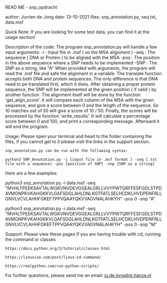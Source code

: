 READ ME - snp_opdracht

author: Jurrien de Jong
date: 13-10-2021
files: snp_annotation.py, seq.txt, data.msf

Quick Note:
	If you are looking for some test data, you can find it at the usage section!

Description of the code:
	The program snp_annotation.py will handle a few input arguments:
    -i : Input file in .msf ( so the MSA alignment )
    -seq : The sequence ( DNA or Protein ) to be aligned with the MSA
    -pos : The position in the above sequence where a SNP needs to be implemented
    -SNP : The SNP as a string; like "A"
  When provided with arguments, the program will read the .msf file and safe the alignment in a variable. 
  The translate function accepts both DNA and protein sequences. The only   difference is that DNA need to pe translated first, 
  which it does. After obtaining a proper protein sequence, the SNP will be implemented at the given position ( if valid ) by another function. 
  The alignment itself will be done by the function 'get_align_score'. It will compare each column of the MSA with the given sequence,
  and give a score between   0 and the length of the sequence. So 10 matches out of 50 will give a score of 10 / 50. Finally,
  the scores will be processed by the function 'write_results'. It will calculate a percentage score between 0 and 100,
  and print a corresponding message. Afterward it will end the program.

Usage:
	Please open your terminal and head to the folder containing the files, if you cannot get to it
	please visit the links in the support section.

	snp_annotation.py can be run with the following syntax:

	python3 SNP_Annotation.py -i [input file in .msf format ] -seq [.txt file with a sequence] -pos [position of SNP] -snp [SNP as a string]
	
  Here are a few examples:

python3 snp_annotation.py -i data.msf -seq "MVHLTPEEKSAVTALWGKVNVDEVGGEALGRLLVVYPWTQRFFESFGDLSTPDAVMGNPKVKAHGKKVLGAFSDGLAHLDNLKGTFATLSELHCDKLHVDPENFRLLGNVLVCVLAHHFGKEFTPPVQAAYQKVVAGVNALAHKYH" -pos 0 -snp "A"
  
python3 snp_annotation.py -i data.msf -seq "MVHLTPEEKSAVTALWGKVNVDEVGGEALGRLLVVYPWTQRFFESFGDLSTPDAVMGNPKVKAHGKKVLGAFSDGLAHLDNLKGTFATLSELHCDKLHVDPENFRLLGNVLVCVLAHHFGKEFTPPVQAAYQKVVAGVNALAHKYH" -pos 0 -snp "M"

Support:
	Please view these pages if you are having trouble with cd, running the command or classes
	
	
	https://docs.python.org/3/tutorial/classes.html
	
	https://linuxize.com/post/linux-cd-command/
	
	https://realpython.com/run-python-scripts/
  
  For further questions, please send me an email:
  ju.de.jong@st.hanze.nl
